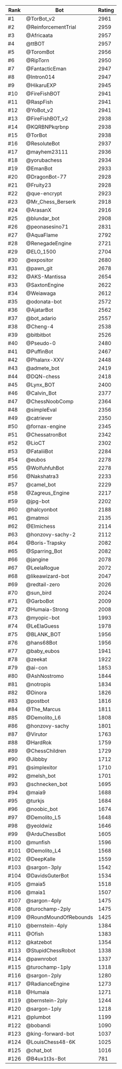 Rank|Bot|Rating
---|---|---
#1|@TorBot_v2|2961
#2|@ReinforcementTrial|2959
#3|@Africaata|2957
#4|@ttBOT|2957
#5|@ToromBot|2956
#6|@RipTorn|2950
#7|@FantacticEman|2947
#8|@Intron014|2947
#9|@HikaruEXP|2945
#10|@FireFishBOT|2941
#11|@RaspFish|2941
#12|@YoBot_v2|2941
#13|@FireFishBOT_v2|2938
#14|@KQRBNPkqrbnp|2938
#15|@TorBot|2938
#16|@ResoluteBot|2937
#17|@mayhem23111|2936
#18|@yorubachess|2934
#19|@EmanBot|2933
#20|@DragonBot-77|2928
#21|@Fruity23|2928
#22|@que-encrypt|2923
#23|@Mr_Chess_Berserk|2918
#24|@ArasanX|2916
#25|@blundar_bot|2908
#26|@peonasesino71|2831
#27|@AquaFlame|2792
#28|@RenegadeEngine|2721
#29|@ELO_1500|2704
#30|@expositor|2680
#31|@pawn_git|2678
#32|@AKS-Mantissa|2654
#33|@SaxtonEngine|2622
#34|@Weiawaga|2612
#35|@odonata-bot|2572
#36|@AjatarBot|2562
#37|@bot_adario|2557
#38|@Cheng-4|2538
#39|@bitbitbot|2526
#40|@Pseudo-0|2480
#41|@PuffinBot|2467
#42|@Phalanx-XXV|2448
#43|@admete_bot|2419
#44|@DQN-chess|2418
#45|@Lynx_BOT|2400
#46|@Calvin_Bot|2377
#47|@ChessNoobComp|2364
#48|@simpleEval|2356
#49|@catriever|2350
#50|@fornax-engine|2345
#51|@ChessatronBot|2342
#52|@LioCT|2302
#53|@FataliiBot|2284
#54|@eubos|2278
#55|@WolfuhfuhBot|2278
#56|@Nakshatra3|2233
#57|@camel_bot|2229
#58|@Zagreus_Engine|2217
#59|@jpg-bot|2202
#60|@halcyonbot|2188
#61|@matmoi|2135
#62|@Elmichess|2114
#63|@honzovy-sachy-2|2112
#64|@Boris-Trapsky|2082
#65|@Sparring_Bot|2082
#66|@jangine|2078
#67|@LeelaRogue|2072
#68|@likeawizard-bot|2047
#69|@redtail-zero|2026
#70|@sun_bird|2024
#71|@GarboBot|2009
#72|@Humaia-Strong|2008
#73|@myopic-bot|1993
#74|@LeElaGuess|1978
#75|@BLANK_BOT|1956
#76|@hans68Bot|1956
#77|@baby_eubos|1941
#78|@zeekat|1922
#79|@ai-con|1853
#80|@AshNostromo|1844
#81|@notropis|1834
#82|@Dinora|1826
#83|@postbot|1816
#84|@The_Marcus|1811
#85|@Demolito_L6|1808
#86|@honzovy-sachy|1801
#87|@Virutor|1763
#88|@HardRok|1759
#89|@ChessChildren|1729
#90|@Jibbby|1712
#91|@simplexitor|1710
#92|@melsh_bot|1701
#93|@schnecken_bot|1695
#94|@maia9|1688
#95|@turkjs|1684
#96|@noobic_bot|1674
#97|@Demolito_L5|1648
#98|@yeoldwiz|1646
#99|@ArduChessBot|1605
#100|@munfish|1596
#101|@Demolito_L4|1568
#102|@DeepKalle|1559
#103|@sargon-3ply|1542
#104|@DavidsGuterBot|1534
#105|@maia5|1518
#106|@maia1|1507
#107|@sargon-4ply|1475
#108|@turochamp-2ply|1475
#109|@RoundMoundOfRebounds|1425
#110|@bernstein-4ply|1384
#111|@Ofish|1383
#112|@katzebot|1354
#113|@StupidChessRobot|1338
#114|@pawnrobot|1337
#115|@turochamp-1ply|1318
#116|@sargon-2ply|1280
#117|@RadianceEngine|1273
#118|@Humaia|1271
#119|@bernstein-2ply|1244
#120|@sargon-1ply|1218
#121|@plumbot|1199
#122|@bobandi|1090
#123|@king-forward-bot|1037
#124|@LouisChess48-6K|1025
#125|@chat_bot|1016
#126|@B4ux1t3s-Bot|781
